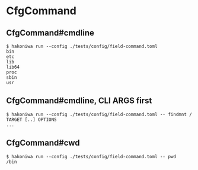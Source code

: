 # CfgCommand

## CfgCommand#cmdline

```console
$ hakoniwa run --config ./tests/config/field-command.toml
bin
etc
lib
lib64
proc
sbin
usr

```

## CfgCommand#cmdline, CLI ARGS first

```console
$ hakoniwa run --config ./tests/config/field-command.toml -- findmnt /
TARGET [..] OPTIONS
...
```

## CfgCommand#cwd

```console
$ hakoniwa run --config ./tests/config/field-command.toml -- pwd
/bin

```
